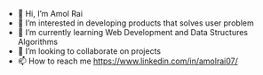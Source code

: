 - 👋 Hi, I’m Amol Rai
- 👀 I’m interested in developing products that solves user problem
- 🌱 I’m currently learning Web Development and Data Structures Algorithms
- 💞️ I’m looking to collaborate on projects
- 📫 How to reach me https://www.linkedin.com/in/amolrai07/

<!---
AmolRai/AmolRai is a ✨ special ✨ repository because its `README.md` (this file) appears on your GitHub profile.
You can click the Preview link to take a look at your changes.
--->
